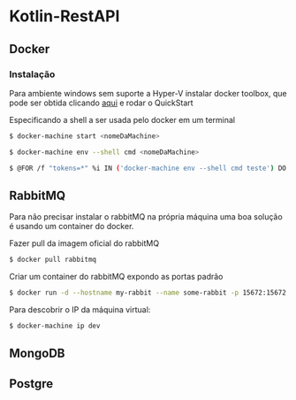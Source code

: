 # Kotlin-RestAPI

## Docker
### Instalação
Para ambiente windows sem suporte a Hyper-V instalar docker toolbox, que pode ser obtida clicando [aqui](https://www.docker.com/products/docker-toolbox)
e rodar o QuickStart

Especificando a shell a ser usada pelo docker em um terminal
``` bash
$ docker-machine start <nomeDaMachine>
```
``` bash
$ docker-machine env --shell cmd <nomeDaMachine>
```
``` bash
$ @FOR /f "tokens=*" %i IN ('docker-machine env --shell cmd teste') DO @%i
```

## RabbitMQ

Para não precisar instalar o rabbitMQ na própria máquina uma boa solução é usando um container do docker.

Fazer pull da imagem oficial do rabbitMQ
``` bash
$ docker pull rabbitmq
```

Criar um container do rabbitMQ expondo as portas padrão
``` bash
$ docker run -d --hostname my-rabbit --name some-rabbit -p 15672:15672 -p 5672:5672 rabbitmq:3-management
```

Para descobrir o IP da máquina virtual:
``` bash
$ docker-machine ip dev
```

## MongoDB

## Postgre
